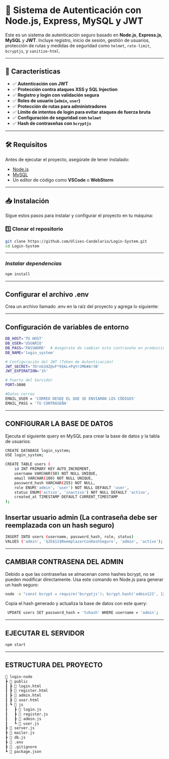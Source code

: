 # 📌 Sistema de Autenticación con Node.js, Express, MySQL y JWT

Este es un sistema de autenticación seguro basado en **Node.js**, **Express.js**, **MySQL** y **JWT**. Incluye registro, inicio de sesión, gestión de usuarios, protección de rutas y medidas de seguridad como `helmet`, `rate-limit`, `bcryptjs`, y `sanitize-html`.

---

## 🚀 **Características**
- ✅ **Autenticación con JWT**
- ✅ **Protección contra ataques XSS y SQL Injection**
- ✅ **Registro y login con validación segura**
- ✅ **Roles de usuario (`admin`, `user`)**
- ✅ **Protección de rutas para administradores**
- ✅ **Límite de intentos de login para evitar ataques de fuerza bruta**
- ✅ **Configuración de seguridad con `helmet`**
- ✅ **Hash de contraseñas con `bcryptjs`**

---

## 🛠 **Requisitos**
Antes de ejecutar el proyecto, asegúrate de tener instalado:
- [Node.js](https://nodejs.org/)
- [MySQL](https://www.mysql.com/)
- Un editor de código como **VSCode** o **WebStorm**

---

## 📥 **Instalación**
Sigue estos pasos para instalar y configurar el proyecto en tu máquina:

### 1️⃣ **Clonar el repositorio**
```bash
git clone https://github.com/Ulises-Candelario/Login-System.git
cd Login-System 
```
---

### *Instalar dependencias*
```bash
npm install
```
---
## Configurar el archivo .env

Crea un archivo llamado .env en la raíz del proyecto y agrega lo siguiente:

---

## Configuración de variables de entorno
```bash
DB_HOST='TU HOST'
DB_USER='USUARIO'
DB_PASS='PASSWORD'  # Asegúrate de cambiar esta contraseña en producción
DB_NAME='login_system'

# Configuración del JWT (Token de Autenticación)
JWT_SECRET='7D!nG34Z@vF*9$kL+PqYr2M6#A!tB'
JWT_EXPIRATION='1h'

# Puerto del Servidor
PORT=3000

#Datos correo
EMAIL_USER = 'CORREO DESDE EL QUE SE ENVIARÁN LOS CÓDIGOS'
EMAIL_PASS = 'TU CONTRASEÑA'
```

---
## CONFIGURAR LA BASE DE DATOS
Ejecuta el siguiente query en MySQL para crear la base de datos y la tabla de usuarios:
```bash
CREATE DATABASE login_system;
USE login_system;

CREATE TABLE users (
    id INT PRIMARY KEY AUTO_INCREMENT,
    username VARCHAR(50) NOT NULL UNIQUE,
    email VARCHAR(100) NOT NULL UNIQUE,
    password_hash VARCHAR(255) NOT NULL,
    role ENUM('admin', 'user') NOT NULL DEFAULT 'user',
    status ENUM('activo', 'inactivo') NOT NULL DEFAULT 'activo',
    created_at TIMESTAMP DEFAULT CURRENT_TIMESTAMP
);
```
## Insertar usuario admin (La contraseña debe ser reemplazada con un hash seguro)
```bash
INSERT INTO users (username, password_hash, role, status) 
VALUES ('admin', '$2b$12$ReemplazarConHashSeguro', 'admin', 'activo');
```
---
## CAMBIAR CONTRASENA DEL ADMIN
Debido a que las contraseñas se almacenan como hashes bcrypt, no se pueden modificar directamente. Usa este comando en Node.js para generar un hash seguro:
```bash
node -e "const bcrypt = require('bcryptjs'); bcrypt.hash('admin123', 12).then(console.log);"
```
 Copia el hash generado y actualiza la base de datos con este query:
```bash
 UPDATE users SET password_hash = 'tuhash' WHERE username = 'admin';
```
---
 ## EJECUTAR EL SERVIDOR
 ```bash
 npm start
 ```
---
 ## ESTRUCTURA DEL PROYECTO
 ```bash
 📂 login-node
 ┣ 📂 public
 ┃ ┣ 📄 login.html
 ┃ ┣ 📄 register.html
 ┃ ┣ 📄 admin.html
 ┃ ┣ 📄 user.html
 ┃ ┗ 📂 js
 ┃   ┣ 📄 login.js
 ┃   ┣ 📄 register.js
 ┃   ┣ 📄 admin.js
 ┃   ┗ 📄 user.js
 ┣ 📄 server.js
 ┣ 📄 mailer.js
 ┣ 📄 db.js
 ┣ 📄 .env
 ┣ 📄 .gitignore
 ┗ 📄 package.json
```
